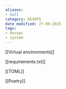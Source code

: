 ```yaml
---
aliases:
- null
category: DEVOPS
date modified: 27-09-2025
tags:
- devops
- system
---
```

[[Virtual environments]]

[[requirements.txt]]

[[TOML]]

[[Poetry]]